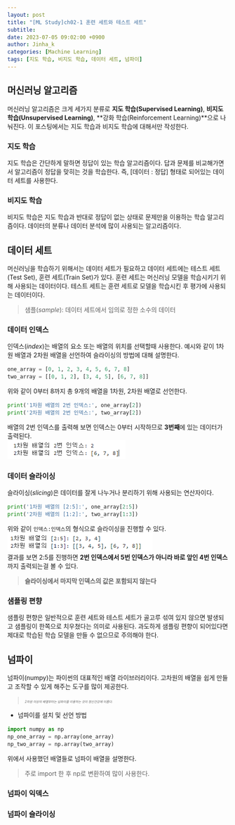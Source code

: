 ```yaml
---
layout: post
title: "[ML Study]ch02-1 훈련 세트와 테스트 세트"
subtitle: 
date: 2023-07-05 09:02:00 +0900
author: Jinha_k
categories: [Machine Learning]
tags: [지도 학습, 비지도 학습, 데이터 세트, 넘파이]
---
```


## 머신러닝 알고리즘
머신러닝 알고리즘은 크게 세가지 분류로 **지도 학습(Supervised Learning)**, **비지도 학습(Unsupervised Learning)**, **강화 학습(Reinforcement Learning)**으로 나눠진다. 이 포스팅에서는 지도 학습과 비지도 학습에 대해서만 작성한다.

### 지도 학습
지도 학습은 간단하게 말하면 정답이 있는 학습 알고리즘이다. 답과 문제를 비교해가면서 알고리즘이 정답을 맞히는 것을 학습한다.
즉, [데이터 : 정답] 형태로 되어있는 데이터 세트를 사용한다.

### 비지도 학습
비지도 학습은 지도 학습과 반대로 정답이 없는 상태로 문제만을 이용하는 학습 알고리즘이다. 데이터의 분류나 데이터 분석에 많이 사용되는 알고리즘이다.

## 데이터 세트
머신러닝을 학습하기 위해서는 데이터 세트가 필요하고 데이터 세트에는 테스트 세트(Test Set), 훈련 세트(Train Set)가 있다.
훈련 세트는 머신러닝 모델을 학습시키기 위해 사용되는 데이터이다. 테스트 세트는 훈련 세트로 모델을 학습시킨 후 평가에 사용되는 데이터이다.
> 샘플(*sample*): 데이터 세트에서 임의로 정한 소수의 데이터

### 데이터 인덱스
인덱스(*index*)는 배열의 요소 또는 배열의 위치를 선택할때 사용한다.
예시와 같이 1차원 배열과 2차원 배열을 선언하여 슬라이싱의 방법에 대해 설명한다.
```python
one_array = [0, 1, 2, 3, 4, 5, 6, 7, 8]
two_array = [[0, 1, 2], [3, 4, 5], [6, 7, 8]]
```
위와 같이 0부터 8까지 총 9개의 배열을 1차원, 2차원 배열로 선언한다.
```python
print('1차원 배열의 2번 인덱스:', one_array[2])
print('2차원 배열의 2번 인덱스:', two_array[2])
```
배열의 2번 인덱스를 출력해 보면 인덱스는 0부터 시작하므로 **3번째**에 있는 데이터가 출력된다.<br>
![(2-1)-1 배열 출력결과](/assets/images/post/2023-07-06_[2-1]/(2-1)-1_배열_출력결과.PNG)

### 데이터 슬라이싱
슬라이싱(*slicing*)은 데이터를 잘게 나누거나 분리하기 위해 사용되는 연산자이다.
```python
print('1차원 배열의 [2:5]:', one_array[2:5])
print('2차원 배열의 [1:2]:', two_array[1:3])
```
위와 같이 `인덱스:인덱스`의 형식으로 슬라이싱을 진행할 수 있다.<br>
![(2-1)-1 배열 출력결과](/assets/images/post/2023-07-06_[2-1]/(2-1)-2_슬라이싱_출력결과.PNG)<br>
결과를 보면 2:5를 진행하면 **2번 인덱스에서 5번 인덱스가 아니라 바로 앞인 4번 인덱스**까지 출력되는걸 볼 수 있다. 
> **슬라이싱에서 마지막 인덱스의 값은 포함되지 않는다**

### 샘플링 편향
샘플링 편향은 일반적으로 훈련 세트와 테스트 세트가 골고루 섞여 있지 않으면 발생되고 샘플링이 한쪽으로 치우쳤다는 의미로 사용된다.
과도하게 샘플링 편향이 되어있다면 제대로 학습된 학습 모델을 만들 수 없으므로 주의해야 한다.

## 넘파이
넘파이(numpy)는 파이썬의 대표적인 배열 라이브러리이다. 고차원의 배열을 쉽게 만들고 조작할 수 있게 해주는 도구를 많이 제공한다. 
> <span style="font-size:50%">*2차원 이상의 배열부터는 넘파이를 이용하는 것이 정신건강에 이롭다.*</span>

- 넘파이를 설치 및 선언 방법
```python
import numpy as np
np_one_array = np.array(one_array)
np_two_array = np.array(two_array)
```

위에서 사용했던 배열들로 넘파이 배열을 설명한다. 

> 주로 import 한 후 np로 변환하여 많이 사용한다.

### 넘파이 익덱스

### 넘파이 슬라이싱